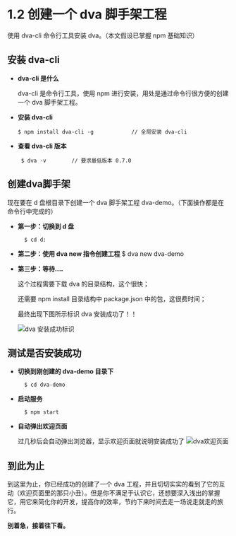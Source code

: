 # 1.2 创建一个 dva 脚手架工程
使用 dva-cli 命令行工具安装 dva。（本文假设已掌握 npm 基础知识）

## 安装 dva-cli 
- **dva-cli 是什么**
    
    dva-cli 是命令行工具，使用 npm 进行安装，用处是通过命令行很方便的创建一个 dva 脚手架工程。
    
- **安装 dva-cli**
  
      $ npm install dva-cli -g            // 全局安装 dva-cli
    
- **查看 dva-cli 版本**
 
       $ dva -v        // 要求最低版本 0.7.0
    
## 创建dva脚手架

现在要在 d 盘根目录下创建一个 dva 脚手架工程 dva-demo。（下面操作都是在命令行中完成的）

- **第一步：切换到 d 盘**
    
        $ cd d:
    
- **第二步：使用 dva new 指令创建工程**
        $ dva new dva-demo

- **第三步：等待....**

    这个过程需要下载 dva 的目录结构，这个很快；
    
    还需要 npm install 目录结构中 package.json 中的包，这很费时间；
    
    最终出现下图所示标识 dva 安装成功了！！
    
    ![dva 安装成功标识](https://static.oschina.net/uploads/img/201706/28170406_zJSn.png "dva 安装成功标识")
    
## 测试是否安装成功
- **切换到刚创建的 dva-demo 目录下**

        $ cd dva-demo
    
- **启动服务**

        $ npm start

- **自动弹出欢迎页面**

    过几秒后会自动弹出浏览器，显示欢迎页面就说明安装成功了
![dva欢迎页面](https://static.oschina.net/uploads/img/201706/28171022_ezDW.png "dva欢迎页面")
    
## 到此为止
到这里为止，你已经成功的创建了一个 dva 工程，并且切切实实的看到了它的互动（欢迎页面里的那只小丑）。但是你不满足于认识它，还想要深入浅出的掌握它，用它来简化你的开发，提高你的效率，节约下来时间去走一场说走就走的旅行。

****别着急**，接着往下看。**